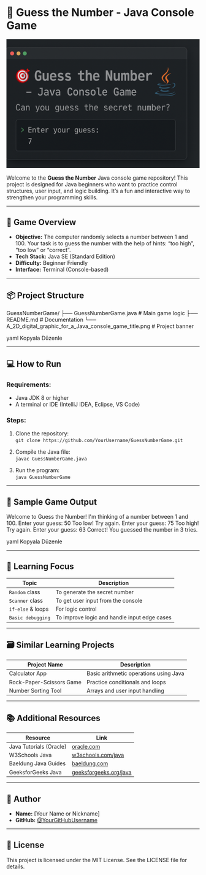 # 🎯 Guess the Number - Java Console Game

![Guess Number Banner](https://raw.githubusercontent.com/NuhDemir/GuessNumberGame/refs/heads/main/img/guessNumber.png?raw=true)



Welcome to the **Guess the Number** Java console game repository! This project is designed for Java beginners who want to practice control structures, user input, and logic building. It’s a fun and interactive way to strengthen your programming skills.

---

## 🎯 Game Overview

- **Objective:** The computer randomly selects a number between 1 and 100. Your task is to guess the number with the help of hints: “too high”, “too low” or “correct”.
- **Tech Stack:** Java SE (Standard Edition)
- **Difficulty:** Beginner Friendly
- **Interface:** Terminal (Console-based)

---

## 📦 Project Structure

GuessNumberGame/
├── GuessNumberGame.java # Main game logic
├── README.md # Documentation
└── A_2D_digital_graphic_for_a_Java_console_game_title.png # Project banner

yaml
Kopyala
Düzenle

---

## 💻 How to Run

### Requirements:

- Java JDK 8 or higher
- A terminal or IDE (IntelliJ IDEA, Eclipse, VS Code)

### Steps:

1. Clone the repository:  
   `git clone https://github.com/YourUsername/GuessNumberGame.git`

2. Compile the Java file:  
   `javac GuessNumberGame.java`

3. Run the program:  
   `java GuessNumberGame`

---

## 📸 Sample Game Output

Welcome to Guess the Number!
I'm thinking of a number between 1 and 100.
Enter your guess: 50
Too low! Try again.
Enter your guess: 75
Too high! Try again.
Enter your guess: 63
Correct! You guessed the number in 3 tries.

yaml
Kopyala
Düzenle

---

## 🧠 Learning Focus

| Topic             | Description                                  |
| ----------------- | -------------------------------------------- |
| `Random` class    | To generate the secret number                |
| `Scanner` class   | To get user input from the console           |
| `if-else` & loops | For logic control                            |
| `Basic debugging` | To improve logic and handle input edge cases |

---

## 🗃️ Similar Learning Projects

| Project Name             | Description                            |
| ------------------------ | -------------------------------------- |
| Calculator App           | Basic arithmetic operations using Java |
| Rock-Paper-Scissors Game | Practice conditionals and loops        |
| Number Sorting Tool      | Arrays and user input handling         |

---

## 📚 Additional Resources

| Resource                | Link                                                          |
| ----------------------- | ------------------------------------------------------------- |
| Java Tutorials (Oracle) | [oracle.com](https://docs.oracle.com/javase/tutorial/)        |
| W3Schools Java          | [w3schools.com/java](https://www.w3schools.com/java/)         |
| Baeldung Java Guides    | [baeldung.com](https://www.baeldung.com/)                     |
| GeeksforGeeks Java      | [geeksforgeeks.org/java](https://www.geeksforgeeks.org/java/) |

---

## 🙋 Author

- **Name:** [Your Name or Nickname]
- **GitHub:** [@YourGitHubUsername](https://github.com/YourGitHubUsername)

---

## 📄 License

This project is licensed under the MIT License. See the LICENSE file for details.
